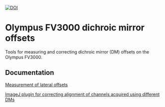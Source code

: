 [![DOI](https://zenodo.org/badge/DOI/10.5281/zenodo.3634763.svg)](https://doi.org/10.5281/zenodo.3634763)

# Olympus FV3000 dichroic mirror offsets

Tools for measuring and correcting dichroic mirror (DM) offsets on the Olympus FV3000.

## Documentation
[Measurement of lateral offsets](https://github.com/WaylandM/dichroic-mirror-offsets/blob/master/docs/offset_measurement.md)

[ImageJ plugin for correcting alignment of channels acquired using different DMs](https://github.com/WaylandM/dichroic-mirror-offsets/blob/master/docs/Olympus_DM_correction_plugins.md)
